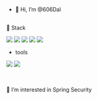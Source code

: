 - 👋 Hi, I’m @606Dal
<br>
📙 Stack

<p>
  <img src="https://img.shields.io/badge/JAVA-007396?style=for-the-badge&logo=Java&logoColor=white"/>
  <img src="https://img.shields.io/badge/mysql-4479A1?style=for-the-badge&logo=mysql&logoColor=white"/>
  <img src="https://img.shields.io/badge/spring-6DB33F?style=for-the-badge&logo=spring&logoColor=white"/>
  <img src="https://img.shields.io/badge/springboot-6DB33F?style=for-the-badge&logo=springboot&logoColor=white"/>
  <img src="https://img.shields.io/badge/bootstrap-7952B3?style=for-the-badge&logo=bootstrap&logoColor=white"/>
</p>

  - tools
 <p>
   <img src="https://img.shields.io/badge/eclipseide-2C2255?style=for-the-badge&logo=eclipseide&logoColor=white"/>
   <img src="https://img.shields.io/badge/SpringToolSuite-6DB33F?style=for-the-badge&logo=spring&logoColor=white"/>
 </p>  
<br><br>
👀 I’m interested in Spring Security
